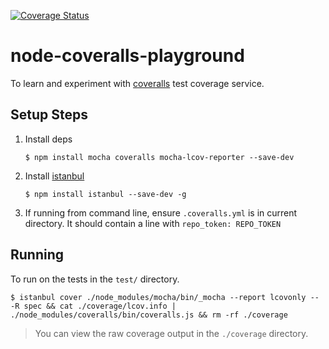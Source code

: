 [![Coverage Status](https://coveralls.io/repos/pfeilbr/node-coveralls-playground/badge.svg?branch=master&service=github)](https://coveralls.io/github/pfeilbr/node-coveralls-playground?branch=master)

# node-coveralls-playground

To learn and experiment with [coveralls](https://coveralls.io/) test coverage service.

## Setup Steps

1. Install deps

    ```
    $ npm install mocha coveralls mocha-lcov-reporter --save-dev
    ```

2. Install [istanbul](https://gotwarlost.github.io/istanbul/)

    ```
    $ npm install istanbul --save-dev -g
    ```

3. If running from command line, ensure `.coveralls.yml` is in current directory.  It should contain a line with `repo_token: REPO_TOKEN`

## Running

To run on the tests in the `test/` directory.

```
$ istanbul cover ./node_modules/mocha/bin/_mocha --report lcovonly -- -R spec && cat ./coverage/lcov.info | ./node_modules/coveralls/bin/coveralls.js && rm -rf ./coverage
```

> You can view the raw coverage output in the `./coverage` directory.

